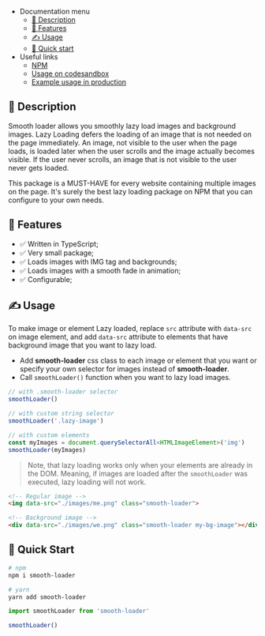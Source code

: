- Documentation menu
    - [📄 Description](#-description)
    - [🎁 Features](#-features)
    - [✍️ Usage](#%EF%B8%8F-usage)
    - [🚀️ Quick start](#-quick-start)
- Useful links
    - [NPM](https://www.npmjs.com/package/smooth-loader)
    - [Usage on codesandbox](https://codesandbox.io/s/smooth-loader-example-usage-5xr6h)
    - [Example usage in production](https://shobar.com.ua/category/photo-reports)

## 📄 Description

Smooth loader allows you smoothly lazy load images and background images. Lazy Loading defers the loading of an image that is not needed on the page immediately. An image, not visible to the user when the page loads, is loaded later when the user scrolls and the image actually becomes visible. If the user never scrolls, an image that is not visible to the user never gets loaded.

This package is a MUST-HAVE for every website containing multiple images on the page. It's surely the best lazy loading package on NPM that you can configure to your own needs.

## 🎁 Features

- ✅ Written in TypeScript;
- ✅ Very small package;
- ✅ Loads images with IMG tag and backgrounds;
- ✅ Loads images with a smooth fade in animation;
- ✅ Configurable;

## ✍️ Usage

To make image or element Lazy loaded, replace `src` attribute with `data-src`
on image element, and add `data-src` attribute to elements that have background
image that you want to lazy load.

- Add **smooth-loader** css class to each image or element that you want or specify your own selector for images instead of **smooth-loader**.
- Call `smoothLoader()` function when you want to lazy load images.

```js
// with .smooth-loader selector
smoothLoader()

// with custom string selector
smoothLoader('.lazy-image')

// with custom elements
const myImages = document.querySelectorAll<HTMLImageElement>('img')
smoothLoader(myImages)
```

> Note, that lazy loading works only when your elements are already in the DOM. Meaning, if images are loaded after the `smoothLoader` was executed, lazy loading will not work.

```html
<!-- Regular image -->
<img data-src="./images/me.png" class="smooth-loader">

<!-- Background image -->
<div data-src="./images/we.png" class="smooth-loader my-bg-image"></div>
```

## 🚀 Quick Start

```bash
# npm
npm i smooth-loader

# yarn
yarn add smooth-loader
```

```js
import smoothLoader from 'smooth-loader'

smoothLoader()
```